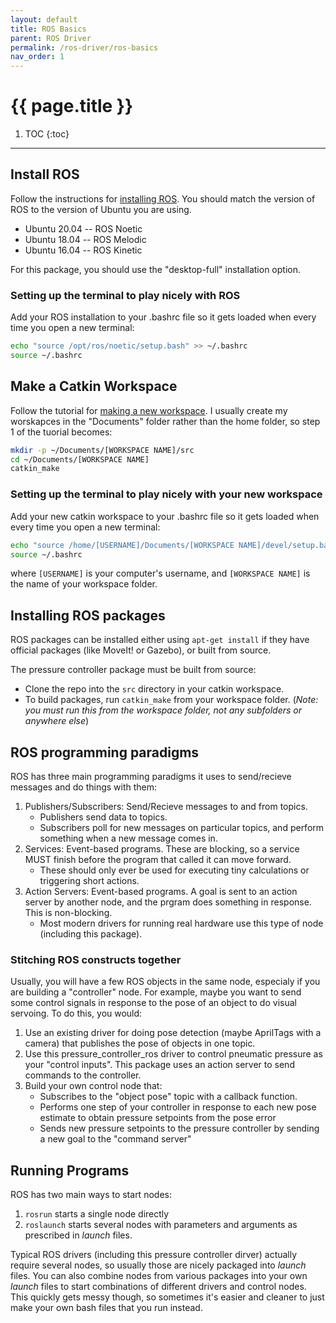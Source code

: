 ```yaml
---
layout: default
title: ROS Basics
parent: ROS Driver
permalink: /ros-driver/ros-basics
nav_order: 1
---
```



# {{ page.title }}


1. TOC
{:toc}

---

## Install ROS
Follow the instructions for [installing ROS](http://wiki.ros.org/ROS/Installation). You should match the version of ROS to the version of Ubuntu you are using.
- Ubuntu 20.04 -- ROS Noetic
- Ubuntu 18.04 -- ROS Melodic
- Ubuntu 16.04 -- ROS Kinetic

For this package, you should use the "desktop-full" installation option.

### Setting up the terminal to play nicely with ROS
Add your ROS installation to your .bashrc file so it gets loaded when every time you open a new terminal:

```bash
echo "source /opt/ros/noetic/setup.bash" >> ~/.bashrc
source ~/.bashrc
```

## Make a Catkin Workspace

Follow the tutorial for [making a new workspace](http://wiki.ros.org/catkin/Tutorials/create_a_workspace). I usually create my worskapces in the "Documents" folder rather than the home folder, so step 1 of the tuorial becomes:

```bash
mkdir -p ~/Documents/[WORKSPACE NAME]/src
cd ~/Documents/[WORKSPACE NAME]
catkin_make
```

### Setting up the terminal to play nicely with your new workspace
Add your new catkin workspace to your .bashrc file so it gets loaded when every time you open a new terminal:

```bash
echo "source /home/[USERNAME]/Documents/[WORKSPACE NAME]/devel/setup.bash" >> ~/.bashrc
source ~/.bashrc
```
where `[USERNAME]` is your computer's username, and `[WORKSPACE NAME]` is the name of your workspace folder.


## Installing ROS packages
ROS packages can be installed either using `apt-get install` if they have official packages (like MoveIt! or Gazebo), or built from source.

The pressure controller package must be built from source:

- Clone the repo into the `src` directory in your catkin workspace.
- To build packages, run `catkin_make` from your workspace folder. (_Note: you must run this from the workspace folder, not any subfolders or anywhere else_)


## ROS programming paradigms
ROS has three main programming paradigms it uses to send/recieve messages and do things with them:

1. Publishers/Subscribers: Send/Recieve messages to and from topics.
	- Publishers send data to topics.
	- Subscribers poll for new messages on particular topics, and perform something when a new message comes in.
2. Services: Event-based programs. These are blocking, so a service MUST finish before the program that called it can move forward.
	- These should only ever be used for executing tiny calculations or triggering short actions.
3. Action Servers: Event-based programs. A goal is sent to an action server by another node, and the prgram does something in response. This is non-blocking.
	- Most modern drivers for running real hardware use this type of node (including this package).

### Stitching ROS constructs together
Usually, you will have a few ROS objects in the same node, especialy if you are building a "controller" node. For example, maybe you want to send some control signals in response to the pose of an object to do visual servoing. To do this, you would:

1. Use an existing driver for doing pose detection (maybe AprilTags with a camera) that publishes the pose of objects in one topic.
2. Use this pressure_controller_ros driver to control pneumatic pressure as your "control inputs". This package uses an action server to send commands to the controller.
3. Build your own control node that:
	- Subscribes to the "object pose" topic with a callback function.
	- Performs one step of your controller in response to each new pose estimate to obtain pressure setpoints from the pose error
	- Sends new pressure setpoints to the pressure controller by sending a new goal to the "command server"


## Running Programs
ROS has two main ways to start nodes:

1. `rosrun` starts a single node directly
2. `roslaunch` starts several nodes with parameters and arguments as prescribed in _launch_ files.

Typical ROS drivers (including this pressure controller dirver) actually require several nodes, so usually those are nicely packaged into _launch_ files. You can also combine nodes from various packages into your own _launch_ files to start combinations of different drivers and control nodes. This quickly gets messy though, so sometimes it's easier and cleaner to just make your own bash files that you run instead.
